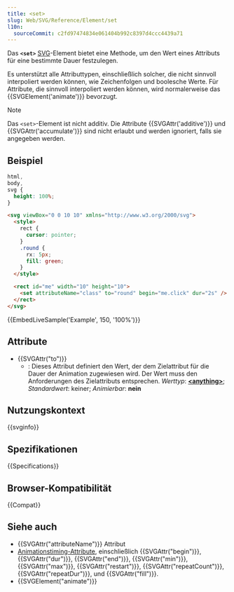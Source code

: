 ```yaml
---
title: <set>
slug: Web/SVG/Reference/Element/set
l10n:
  sourceCommit: c2fd97474834e061404b992c8397d4ccc4439a71
---
```


Das **`<set>`** [SVG](/de/docs/Web/SVG)-Element bietet eine Methode, um den Wert eines Attributs für eine bestimmte Dauer festzulegen.

Es unterstützt alle Attributtypen, einschließlich solcher, die nicht sinnvoll interpoliert werden können, wie Zeichenfolgen und boolesche Werte. Für Attribute, die sinnvoll interpoliert werden können, wird normalerweise das {{SVGElement('animate')}} bevorzugt.

> [!NOTE]
> Das `<set>`-Element ist nicht additiv. Die Attribute {{SVGAttr('additive')}} und {{SVGAttr('accumulate')}} sind nicht erlaubt und werden ignoriert, falls sie angegeben werden.

## Beispiel

```css hidden
html,
body,
svg {
  height: 100%;
}
```

```html
<svg viewBox="0 0 10 10" xmlns="http://www.w3.org/2000/svg">
  <style>
    rect {
      cursor: pointer;
    }
    .round {
      rx: 5px;
      fill: green;
    }
  </style>

  <rect id="me" width="10" height="10">
    <set attributeName="class" to="round" begin="me.click" dur="2s" />
  </rect>
</svg>
```

{{EmbedLiveSample('Example', 150, '100%')}}

## Attribute

- {{SVGAttr("to")}}
  - : Dieses Attribut definiert den Wert, der dem Zielattribut für die Dauer der Animation zugewiesen wird. Der Wert muss den Anforderungen des Zielattributs entsprechen.
    _Werttyp_: [**\<anything>**](/de/docs/Web/SVG/Guides/Content_type#anything); _Standardwert_: keiner; _Animierbar_: **nein**

## Nutzungskontext

{{svginfo}}

## Spezifikationen

{{Specifications}}

## Browser-Kompatibilität

{{Compat}}

## Siehe auch

- {{SVGAttr("attributeName")}} Attribut
- [Animationstiming-Attribute](/de/docs/Web/SVG/Reference/Attribute#animation_timing_attributes), einschließlich {{SVGAttr("begin")}}, {{SVGAttr("dur")}}, {{SVGAttr("end")}}, {{SVGAttr("min")}}, {{SVGAttr("max")}}, {{SVGAttr("restart")}}, {{SVGAttr("repeatCount")}}, {{SVGAttr("repeatDur")}}, und {{SVGAttr("fill")}}.
- {{SVGElement("animate")}}
